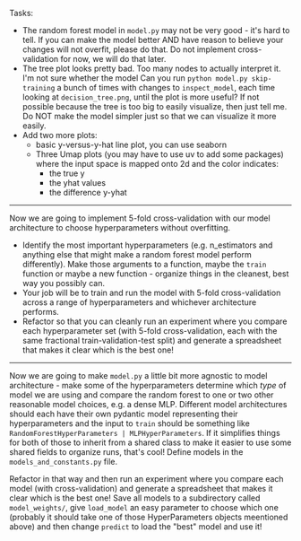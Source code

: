 Tasks:
- The random forest model in `model.py` may not be very good - it's hard to tell. If you can make the model better AND have reason to believe your changes will not overfit, please do that. Do not implement cross-validation for now, we will do that later.
- The tree plot looks pretty bad. Too many nodes to actually interpret it. I'm not sure whether the model  Can you run `python model.py skip-training` a bunch of times with changes to `inspect_model`, each time looking at `decision_tree.png`, until the plot is more useful? If not possible because the tree is too big to easily visualize, then just tell me. Do NOT make the model simpler just so that we can visualize it more easily.
- Add two more plots:
  - basic y-versus-y-hat line plot, you can use seaborn
  - Three Umap plots (you may have to use uv to add some packages) where the input space is mapped onto 2d and the color indicates:
    - the true y
    - the yhat values
    - the difference y-yhat
  

---


Now we are going to implement 5-fold cross-validation with our model architecture to choose hyperparameters without overfitting.

- Identify the most important hyperparameters (e.g. n_estimators and anything else that might make a random forest model perform differently). Make those arguments to a function, maybe the `train` function or maybe a new function - organize things in the cleanest, best way you possibly can.
- Your job will be to train and run the model with 5-fold cross-validation across a range of hyperparameters and whichever architecture performs.
- Refactor so that you can cleanly run an experiment where you compare each hyperparameter set (with 5-fold cross-validation, each with the same fractional train-validation-test split) and generate a spreadsheet that makes it clear which is the best one!





---

Now we are going to make `model.py` a little bit more agnostic to model architecture - make some of the hyperparameters determine which *type* of model we are using and compare the random forest to one or two other reasonable model choices, e.g. a dense MLP. Different model architectures should each have their own pydantic model representing their hyperparameters and the input to `train` should be something like `RandomForestHyperParameters | MLPHyperParameters`. If it simplifies things for both of those to inherit from a shared class to make it easier to use some shared fields to organize runs, that's cool! Define models in the `models_and_constants.py` file.

Refactor in that way and then run an experiment where you compare each model (with cross-validation) and generate a spreadsheet that makes it clear which is the best one! Save all models to a subdirectory called `model_weights/`, give `load_model` an easy parameter to choose which one (probably it should take one of those HyperParameters objects meentioned above) and then change `predict` to load the "best" model and use it!